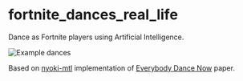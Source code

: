 # fortnite_dances_real_life
Dance as Fortnite players using Artificial Intelligence.

![*Example dances*](fortnite_dances_real_life/media/dances.gif)

Based on [nyoki-mtl](https://github.com/nyoki-mtl/pytorch-EverybodyDanceNow#pytorch-everybodydancenow) implementation of [Everybody Dance Now](https://arxiv.org/abs/1808.07371) paper.

